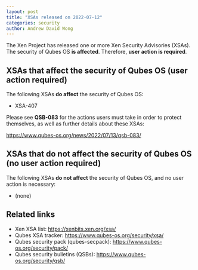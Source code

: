 ```yaml
---
layout: post
title: "XSAs released on 2022-07-12"
categories: security
author: Andrew David Wong
---
```


The Xen Project has released one or more Xen Security Advisories (XSAs).
The security of Qubes OS **is affected**.
Therefore, **user action is required**.


XSAs that affect the security of Qubes OS (user action required)
----------------------------------------------------------------

The following XSAs **do affect** the security of Qubes OS:

- XSA-407

Please see **QSB-083** for the actions users must take in order to
protect themselves, as well as further details about these XSAs:

<https://www.qubes-os.org/news/2022/07/13/qsb-083/>


XSAs that do not affect the security of Qubes OS (no user action required)
--------------------------------------------------------------------------

The following XSAs **do not affect** the security of Qubes OS, and no user action is necessary:

- (none)


Related links
-------------

- Xen XSA list: <https://xenbits.xen.org/xsa/>
- Qubes XSA tracker: <https://www.qubes-os.org/security/xsa/>
- Qubes security pack (qubes-secpack): <https://www.qubes-os.org/security/pack/>
- Qubes security bulletins (QSBs): <https://www.qubes-os.org/security/qsb/>
